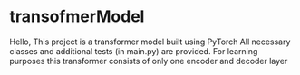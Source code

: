 # transofmerModel
Hello,
This project is a transformer model built using PyTorch
All necessary classes and additional tests (in main.py) are provided.
For learning purposes this transformer consists of only one encoder and decoder layer
